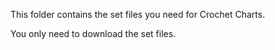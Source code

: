 This folder contains the set files you need for Crochet Charts.

You only need to download the set files.
